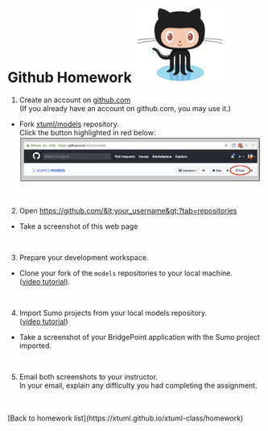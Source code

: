 # Github Homework  ![Octocat](../img/Octocat.png)  

1) Create an account on [github.com](https://github.com)  
(If you already have an account on github.com, you may use it.)  
  * Fork [xtuml/models](https://github.com/xtuml/models) repository.  
    Click the button highlighted in red below:  
    ![fork button](../img/fork_button.png)  

<br/>

2) Open https://github.com/&lt;your_username&gt;?tab=repositories
  * Take a screenshot of this web page

<br/>

3) Prepare your development workspace.
  * Clone your fork of the `models` repositories to your local machine.  
   ([video tutorial](https://youtu.be/ourzuUDN3Vk)).

<br/>

4) Import Sumo projects from your local models repository.  
   ([video tutorial](https://youtu.be/a0AD57W-jOk))  
  * Take a screenshot of your BridgePoint application with the Sumo project imported.

<br/>

5) Email both screenshots to your instructor.  
In your email, explain any difficulty you had completing the assignment.

<br/>
<br/>
[Back to homework list](https://xtuml.github.io/xtuml-class/homework)  
